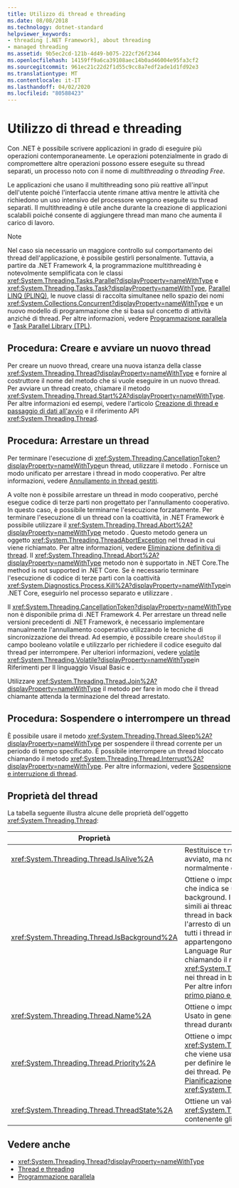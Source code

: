 ```yaml
---
title: Utilizzo di thread e threading
ms.date: 08/08/2018
ms.technology: dotnet-standard
helpviewer_keywords:
- threading [.NET Framework], about threading
- managed threading
ms.assetid: 9b5ec2cd-121b-4d49-b075-222cf26f2344
ms.openlocfilehash: 14159ff9a6ca39108aec14b0ad46004e95fa3cf2
ms.sourcegitcommit: 961ec21c22d2f1d55c9cc8a7edf2ade1d1fd92e3
ms.translationtype: MT
ms.contentlocale: it-IT
ms.lasthandoff: 04/02/2020
ms.locfileid: "80588423"
---
```

# <a name="using-threads-and-threading"></a>Utilizzo di thread e threading

Con .NET è possibile scrivere applicazioni in grado di eseguire più operazioni contemporaneamente. Le operazioni potenzialmente in grado di compromettere altre operazioni possono essere eseguite su thread separati, un processo noto con il nome di *multithreading* o *threading Free*.  
  
Le applicazioni che usano il multithreading sono più reattive all'input dell'utente poiché l'interfaccia utente rimane attiva mentre le attività che richiedono un uso intensivo del processore vengono eseguite su thread separati. Il multithreading è utile anche durante la creazione di applicazioni scalabili poiché consente di aggiungere thread man mano che aumenta il carico di lavoro.

> [!NOTE]
> Nel caso sia necessario un maggiore controllo sul comportamento dei thread dell'applicazione, è possibile gestirli personalmente. Tuttavia, a partire da .NET Framework 4, la programmazione multithreading è notevolmente semplificata con le classi <xref:System.Threading.Tasks.Parallel?displayProperty=nameWithType> e <xref:System.Threading.Tasks.Task?displayProperty=nameWithType>, [Parallel LINQ (PLINQ)](../parallel-programming/introduction-to-plinq.md), le nuove classi di raccolta simultanee nello spazio dei nomi <xref:System.Collections.Concurrent?displayProperty=nameWithType> e un nuovo modello di programmazione che si basa sul concetto di attività anziché di thread. Per altre informazioni, vedere [Programmazione parallela](../parallel-programming/index.md) e [Task Parallel Library (TPL)](../parallel-programming/task-parallel-library-tpl.md).

## <a name="how-to-create-and-start-a-new-thread"></a>Procedura: Creare e avviare un nuovo thread

Per creare un nuovo thread, creare una nuova istanza della classe <xref:System.Threading.Thread?displayProperty=nameWithType> e fornire al costruttore il nome del metodo che si vuole eseguire in un nuovo thread. Per avviare un thread creato, chiamare il metodo <xref:System.Threading.Thread.Start%2A?displayProperty=nameWithType>. Per altre informazioni ed esempi, vedere l'articolo [Creazione di thread e passaggio di dati all'avvio](creating-threads-and-passing-data-at-start-time.md) e il riferimento API <xref:System.Threading.Thread>.

## <a name="how-to-stop-a-thread"></a>Procedura: Arrestare un thread

Per terminare l'esecuzione di <xref:System.Threading.CancellationToken?displayProperty=nameWithType>un thread, utilizzare il metodo . Fornisce un modo unificato per arrestare i thread in modo cooperativo. Per altre informazioni, vedere [Annullamento in thread gestiti](cancellation-in-managed-threads.md).

A volte non è possibile arrestare un thread in modo cooperativo, perché esegue codice di terze parti non progettato per l'annullamento cooperativo. In questo caso, è possibile terminarne l'esecuzione forzatamente. Per terminare l'esecuzione di un thread con la coattività, in .NET Framework è possibile utilizzare il <xref:System.Threading.Thread.Abort%2A?displayProperty=nameWithType> metodo . Questo metodo genera un oggetto <xref:System.Threading.ThreadAbortException> nel thread in cui viene richiamato. Per altre informazioni, vedere [Eliminazione definitiva di thread](destroying-threads.md). Il <xref:System.Threading.Thread.Abort%2A?displayProperty=nameWithType> metodo non è supportato in .NET Core.The method is not supported in .NET Core. Se è necessario terminare l'esecuzione di codice di terze parti con la coattività <xref:System.Diagnostics.Process.Kill%2A?displayProperty=nameWithType>in .NET Core, eseguirlo nel processo separato e utilizzare .

Il <xref:System.Threading.CancellationToken?displayProperty=nameWithType> non è disponibile prima di .NET Framework 4. Per arrestare un thread nelle versioni precedenti di .NET Framework, è necessario implementare manualmente l'annullamento cooperativo utilizzando le tecniche di sincronizzazione dei thread. Ad esempio, è possibile creare `shouldStop` il campo booleano volatile e utilizzarlo per richiedere il codice eseguito dal thread per interrompere. Per ulteriori informazioni, vedere [volatile](../../csharp/language-reference/keywords/volatile.md) <xref:System.Threading.Volatile?displayProperty=nameWithType>in Riferimenti per Il linguaggio Visual Basic e .

Utilizzare <xref:System.Threading.Thread.Join%2A?displayProperty=nameWithType> il metodo per fare in modo che il thread chiamante attenda la terminazione del thread arrestato.

## <a name="how-to-pause-or-interrupt-a-thread"></a>Procedura: Sospendere o interrompere un thread

È possibile usare il metodo <xref:System.Threading.Thread.Sleep%2A?displayProperty=nameWithType> per sospendere il thread corrente per un periodo di tempo specificato. È possibile interrompere un thread bloccato chiamando il metodo <xref:System.Threading.Thread.Interrupt%2A?displayProperty=nameWithType>. Per altre informazioni, vedere [Sospensione e interruzione di thread](pausing-and-resuming-threads.md).

## <a name="thread-properties"></a>Proprietà del thread

La tabella seguente illustra alcune delle proprietà dell'oggetto <xref:System.Threading.Thread>:  
  
|Proprietà|Descrizione|  
|--------------|-----------|  
|<xref:System.Threading.Thread.IsAlive%2A>|Restituisce `true` se il thread è stato avviato, ma non è stato ancora terminato normalmente o è stato interrotto.|  
|<xref:System.Threading.Thread.IsBackground%2A>|Ottiene o imposta un valore booleano che indica se un thread è un thread in background. I thread in background sono simili ai thread in primo piano, ma un thread in background non impedisce l'arresto di un processo. Dopo l'arresto di tutti i thread in primo piano che appartengono a un processo, Common Language Runtime termina il processo chiamando il metodo <xref:System.Threading.Thread.Abort%2A> nei thread in background ancora attivi. Per altre informazioni, vedere [Thread in primo piano e in background](foreground-and-background-threads.md).|  
|<xref:System.Threading.Thread.Name%2A>|Ottiene o imposta il nome del thread. Usato in genere per individuare i singoli thread durante il debug.|  
|<xref:System.Threading.Thread.Priority%2A>|Ottiene o imposta un valore <xref:System.Threading.ThreadPriority> che viene usato dal sistema operativo per definire le priorità di pianificazione dei thread. Per altre informazioni, vedere [Pianificazione di thread](scheduling-threads.md) e il riferimento <xref:System.Threading.ThreadPriority>.|  
|<xref:System.Threading.Thread.ThreadState%2A>|Ottiene un valore <xref:System.Threading.ThreadState> contenente gli stati correnti di un thread.|  

## <a name="see-also"></a>Vedere anche

- <xref:System.Threading.Thread?displayProperty=nameWithType>
- [Thread e threading](threads-and-threading.md)
- [Programmazione parallela](../parallel-programming/index.md)
